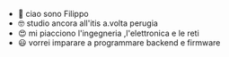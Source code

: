 - 👋 ciao sono Filippo
- 🤓 studio ancora all'itis a.volta perugia
- 😍 mi piacciono l'ingegneria ,l'elettronica e le reti
- 😃 vorrei imparare a programmare backend e firmware
